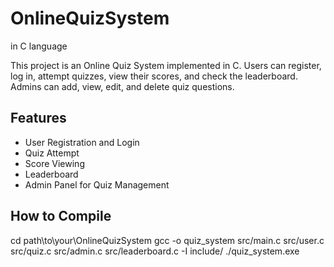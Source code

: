 # OnlineQuizSystem
in C language

This project is an Online Quiz System implemented in C. Users can register, log in, attempt quizzes, view their scores, and check the leaderboard. Admins can add, view, edit, and delete quiz questions.

## Features
- User Registration and Login
- Quiz Attempt
- Score Viewing
- Leaderboard
- Admin Panel for Quiz Management

## How to Compile

cd path\to\your\OnlineQuizSystem
gcc -o quiz_system src/main.c src/user.c src/quiz.c src/admin.c src/leaderboard.c -I include/
./quiz_system.exe

